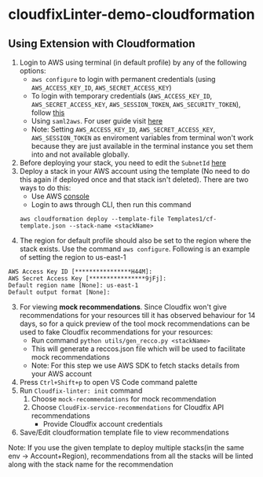 # cloudfixLinter-demo-cloudformation

## Using Extension with Cloudformation
 1. Login to AWS using terminal (in default profile) by any of the following options:
    - `aws configure` to login with permanent credentials (using `AWS_ACCESS_KEY_ID`, `AWS_SECRET_ACCESS_KEY`)
    - To login with temporary credentials (`AWS_ACCESS_KEY_ID`, `AWS_SECRET_ACCESS_KEY`, `AWS_SESSION_TOKEN`, `AWS_SECURITY_TOKEN`), follow [this](https://docs.aws.amazon.com/IAM/latest/UserGuide/id_credentials_temp_use-resources.html#using-temp-creds-sdk-cli)
    - Using `saml2aws`. For user guide visit [here](https://docs.aws.amazon.com/IAM/latest/UserGuide/id_credentials_temp_use-resources.html#using-temp-creds-sdk-cli)
    - Note: Setting `AWS_ACCESS_KEY_ID`, `AWS_SECRET_ACCESS_KEY`, `AWS_SESSION_TOKEN` as enviroment variables from terminal won't work because they are just available in the terminal instance you set them into and not available globally.
 2. Before deploying your stack, you need to edit the `SubnetId` [here](./Templates1/cf-template.json#L22)
 2. Deploy a stack in your AWS account using the template (No need to do this again if deployed once and that stack isn't deleted). There are two ways to do this:
    - Use AWS [console](https://us-east-1.console.aws.amazon.com/cloudformation/home?region=us-east-1#/stacks)
    - Login to aws through CLI, then run this command
    ```
    aws cloudformation deploy --template-file Templates1/cf-template.json --stack-name <stackName>
    ```
 3. The region for default profile should also be set to the region where the stack exists. Use the command `aws configure`. Following is an example of setting the region to us-east-1
 ```
 AWS Access Key ID [****************H44M]: 
 AWS Secret Access Key [****************9jFj]: 
 Default region name [None]: us-east-1
 Default output format [None]:
 ```
 3. For viewing **mock recommendations**. Since Cloudfix won't give recommendations for your resources till it has observed behaviour for 14 days, so for a quick preview of the tool mock recommendations can be used to fake Cloudfix recommendations for your resources:
    - Run command `python utils/gen_recco.py <stackName>` 
    - This will generate a reccos.json file which will be used to facilitate mock recommendations
    - Note: For this step we use AWS SDK to fetch stacks details from your AWS account
 4. Press `Ctrl+Shift+p` to open VS Code command palette
 5. Run `Cloudfix-linter: init` command
    1. Choose `mock-recommendations` for mock recommendation
    2. Choose `CloudFix-service-recommendations` for Cloudfix API recommendations
       - Provide Cloudfix account credentials
 6. Save/Edit cloudformation template file to view recommendations

Note: If you use the given template to deploy multiple stacks(in the same env -> Account+Region), recommendations from all the stacks will be linted along with the stack name for the recommendation